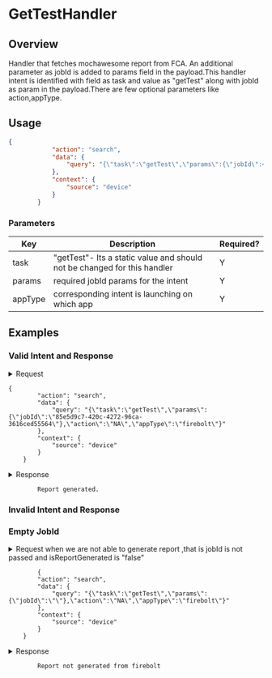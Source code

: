 # GetTestHandler 

## Overview

Handler that fetches mochawesome report from FCA. An additional parameter as jobId is added to params field in the payload.This handler intent is identified with field as task and value as "getTest" along with jobId as param in the payload.There are few optional parameters like action,appType.
## Usage

```json
{
            "action": "search",
            "data": {
                "query": "{\"task\":\"getTest\",\"params\":{\"jobId\":<jobId>},\"action\":\"NA\",\"appType\":\"firebolt\"}"
            },
            "context": {
                "source": "device"
            }
        }
```

### Parameters

| Key               | Description                                                                   | Required? |
|-------------------|-------------------------------------------------------------------------------|-----------|
| task              | "getTest"- Its a static value and should not be changed for this handler      | Y         |
| params            | required jobId params for  the intent                                         | Y         |
| appType           | corresponding intent is launching on which app                                | Y         |

## Examples

### Valid Intent and Response

<details>
    <summary> Request </summary>
</details>

	{
            "action": "search",
            "data": {
                "query": "{\"task\":\"getTest\",\"params\":{\"jobId\":\"85e5d9c7-420c-4272-96ca-3616ced55564\"},\"action\":\"NA\",\"appType\":\"firebolt\"}"
            },
            "context": {
                "source": "device"
            }
        }

<details>
    <summary> Response </summary>
</details>

            Report generated.

### Invalid Intent and Response
### Empty JobId
<details>
    <summary>Request when we are not able to generate report ,that is jobId is not passed and isReportGenerated is "false"  </summary>
</details>
    
            {
            "action": "search",
            "data": {
                "query": "{\"task\":\"getTest\",\"params\":{\"jobId\":\"\"},\"action\":\"NA\",\"appType\":\"firebolt\"}"
            },
            "context": {
                "source": "device"
            }
        }

<details>
    <summary> Response  </summary>
</details>

            Report not generated from firebolt
